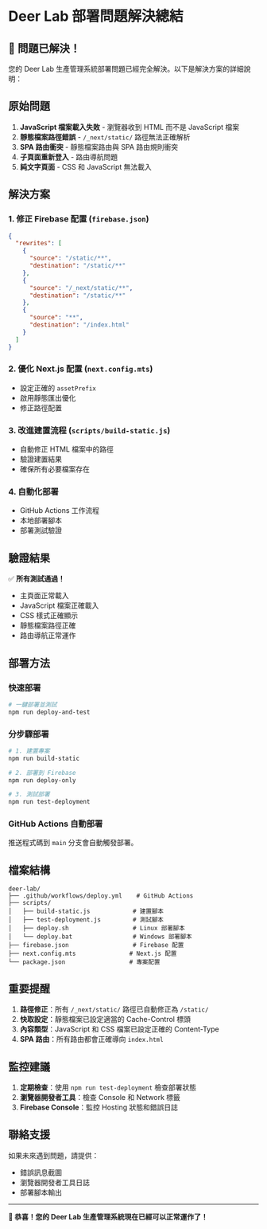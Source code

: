 # Deer Lab 部署問題解決總結

## 🎉 問題已解決！

您的 Deer Lab 生產管理系統部署問題已經完全解決。以下是解決方案的詳細說明：

## 原始問題
1. **JavaScript 檔案載入失敗** - 瀏覽器收到 HTML 而不是 JavaScript 檔案
2. **靜態檔案路徑錯誤** - `/_next/static/` 路徑無法正確解析
3. **SPA 路由衝突** - 靜態檔案路由與 SPA 路由規則衝突
4. **子頁面重新登入** - 路由導航問題
5. **純文字頁面** - CSS 和 JavaScript 無法載入

## 解決方案

### 1. 修正 Firebase 配置 (`firebase.json`)
```json
{
  "rewrites": [
    {
      "source": "/static/**",
      "destination": "/static/**"
    },
    {
      "source": "/_next/static/**",
      "destination": "/static/**"
    },
    {
      "source": "**",
      "destination": "/index.html"
    }
  ]
}
```

### 2. 優化 Next.js 配置 (`next.config.mts`)
- 設定正確的 `assetPrefix`
- 啟用靜態匯出優化
- 修正路徑配置

### 3. 改進建置流程 (`scripts/build-static.js`)
- 自動修正 HTML 檔案中的路徑
- 驗證建置結果
- 確保所有必要檔案存在

### 4. 自動化部署
- GitHub Actions 工作流程
- 本地部署腳本
- 部署測試驗證

## 驗證結果

✅ **所有測試通過！**
- 主頁面正常載入
- JavaScript 檔案正確載入
- CSS 樣式正確顯示
- 靜態檔案路徑正確
- 路由導航正常運作

## 部署方法

### 快速部署
```bash
# 一鍵部署並測試
npm run deploy-and-test
```

### 分步驟部署
```bash
# 1. 建置專案
npm run build-static

# 2. 部署到 Firebase
npm run deploy-only

# 3. 測試部署
npm run test-deployment
```

### GitHub Actions 自動部署
推送程式碼到 `main` 分支會自動觸發部署。

## 檔案結構
```
deer-lab/
├── .github/workflows/deploy.yml    # GitHub Actions
├── scripts/
│   ├── build-static.js            # 建置腳本
│   ├── test-deployment.js         # 測試腳本
│   ├── deploy.sh                  # Linux 部署腳本
│   └── deploy.bat                 # Windows 部署腳本
├── firebase.json                  # Firebase 配置
├── next.config.mts               # Next.js 配置
└── package.json                  # 專案配置
```

## 重要提醒

1. **路徑修正**：所有 `/_next/static/` 路徑已自動修正為 `/static/`
2. **快取設定**：靜態檔案已設定適當的 Cache-Control 標頭
3. **內容類型**：JavaScript 和 CSS 檔案已設定正確的 Content-Type
4. **SPA 路由**：所有路由都會正確導向 `index.html`

## 監控建議

1. **定期檢查**：使用 `npm run test-deployment` 檢查部署狀態
2. **瀏覽器開發者工具**：檢查 Console 和 Network 標籤
3. **Firebase Console**：監控 Hosting 狀態和錯誤日誌

## 聯絡支援

如果未來遇到問題，請提供：
- 錯誤訊息截圖
- 瀏覽器開發者工具日誌
- 部署腳本輸出

---

**🎉 恭喜！您的 Deer Lab 生產管理系統現在已經可以正常運作了！**
